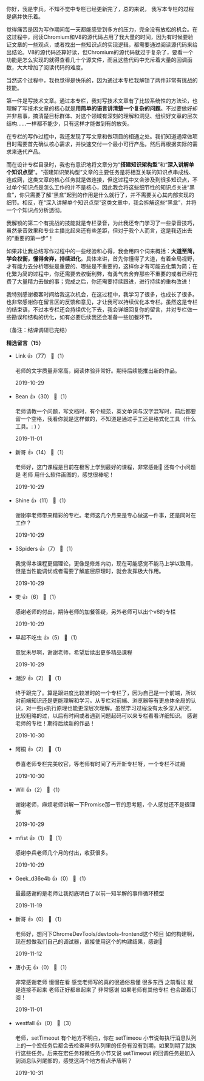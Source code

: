 你好，我是李兵。不知不觉中专栏已经更新完了，总的来说， 我写本专栏的过程是痛并快乐着。

觉得痛苦是因为写作期间每一天都能感受到多方的压力，完全没有放松的机会。在这过程中，阅读Chromium和V8的源代码占用了我大量的时间，因为有时候要验证文章的一些观点，或者找出一些知识点的实现逻辑，都需要通过阅读源代码来给出结论。V8的源代码还算好读，但Chromium的源代码就过于复杂了，要看一个功能是怎么实现的就得查看几十个源文件，而且这些代码中充斥着大量的回调函数，大大增加了阅读代码的难度。

当然这个过程中，我也觉得是快乐的，因为通过本专栏我解锁了两件非常有挑战的技能。

第一件是写技术文章。通过本专栏，我对写技术文章有了比较系统性的方法论，也理解了写技术文章的核心就是**用简单的语言讲清楚一个复杂的问题**。不过要做好却并非易事，搞清楚目标群体、对这个领域有深刻的理解和洞见、组织好文章的层次结构……一样都不能少，只有这样才能做到有的放矢。

在专栏的写作过程中，我还发现了写文章和做项目的相通之处。我们知道通常做项目时需要首先确认核心需求，并快速交付一个最小可行产品，然后再根据实际的需求来迭代产品。

而在设计专栏目录时，我也有意识地将文章分为“**搭建知识架构型**”和“**深入讲解单个知识点型**”。“搭建知识架构型”文章的主要任务是将相互关联的知识点串成线、连成网，这类文章的核心任务就是做连接，但这过程中又会涉及到很多知识点，不过单个知识点是怎么工作的并不是核心，因此我会将这些细节性的知识点关进“黑盒”，你只需要了解“黑盒”起到的作用是什么就行了，并不需要关心其内部实现的细节。相反，在“深入讲解单个知识点型”这类文章中，我会拆解这些“黑盒”，并将一个个知识点分析透彻。

我解锁的第二个有挑战的技能就是专栏录音，为此我还专门学习了一些录音技巧，虽然录音效果和专业主播比起来还有些差距，但对于我个人而言，这是我迈出去的“重要的第一步”！

如果非让我总结写作过程中的一些经验和心得，我会用四个词来概括：**大道至简，学会权衡，懂得舍弃，持续进化**。具体来讲，首先你懂得了大道，有着全局视野，才有能力去分析哪些是重要的、哪些是不重要的，这样你才有可能去化繁为简；在化繁为简的过程中，你还需要去权衡利弊，有勇气去舍弃那些不重要的或者已经花费了大量精力去做的事；完成之后，你还需要持续跟进，进行持续的重构改进！

我特别感谢极客时间给我这次机会，在这过程中，我学习了很多，也成长了很多。也非常感谢你在留言区的反馈和意见，才让我可以持续优化本专栏。虽然这是专栏的结束语，不过本专栏还会持续优化下去，我会详细回复你的留言，并对专栏做一些勘误和结构的优化，如有必要后续我还会准备一些加餐环节。

（备注：结课调研已完结）
<div><strong>精选留言（15）</strong></div><ul>
<li><span>Link</span> 👍（77） 💬（1）<p>老师的文字质量非常高，阅读体验非常好。期待后续能推出新的作品。</p>2019-10-29</li><br/><li><span>Bean</span> 👍（30） 💬（1）<p>老师请教一个问题，写文档时，有个规范，英文单词与汉字混写时，前后都要留一个空格，我看你就是这样做的，不知道是通过手工还是格式化工具（什么工具。: )  ）</p>2019-11-01</li><br/><li><span>新哥</span> 👍（14） 💬（1）<p>老师好，这门课程是目前在极客上学到最好的课程，非常感谢🙏 还有个小问题是 老师 用什么软件画图的，感觉很棒呢！</p>2019-10-29</li><br/><li><span>Shine</span> 👍（11） 💬（1）<p>谢谢李老师带来精彩的专栏。老师这几个月来是专心做这一件事，还是同时在工作？</p>2019-10-29</li><br/><li><span>3Spiders</span> 👍（7） 💬（1）<p>我觉得本课程更偏理论，更像是修炼内功，现在可能感觉不能马上学以致用，但是当性能调优或者需要了解底层原理时，就会发挥极大作用。</p>2019-10-29</li><br/><li><span>奕</span> 👍（6） 💬（1）<p>感谢老师的付出，期待老师的加餐答疑，另外老师可以出个v8的专栏</p>2019-10-29</li><br/><li><span>早起不吃虫</span> 👍（5） 💬（1）<p>意犹未尽啊，谢谢老师，希望后续出更多精品课程</p>2019-10-29</li><br/><li><span>潮汐</span> 👍（2） 💬（1）<p>终于跟完了。算是跟进度比较准时的一个专栏了，因为自己是一个前端，所以对前端知识还是更能理解和学习。从专栏对前端、浏览器等有更总体全局的认识，对一些js执行原理也能更深层次理解。虽然学习过程没有太多深入研究，比较粗略的过，以后有时间或者遇到问题起码可以来专栏看看详细知识。
感谢老师的专栏！期待后续新的作品！</p>2019-10-30</li><br/><li><span>阿桐</span> 👍（2） 💬（1）<p>恭喜老师专栏完美收官，等老师有时间了再开新专栏呀，一个专栏不过瘾</p>2019-10-30</li><br/><li><span>Will</span> 👍（2） 💬（1）<p>谢谢老师，麻烦老师讲解一下Promise那一节的思考题，个人感觉还不是很理解</p>2019-10-29</li><br/><li><span>mfist</span> 👍（1） 💬（1）<p>感谢李兵老师几个月的付出，收获很多。</p>2019-10-29</li><br/><li><span>Geek_d36e4b</span> 👍（0） 💬（1）<p>最最感谢的是老师让我彻底明白了以前一知半解的事件循环模型</p>2019-11-19</li><br/><li><span>新哥</span> 👍（0） 💬（1）<p>老师好，想问下ChromeDevTools&#47;devtools-frontend这个项目 如何构建啊，现在想做我们自己的调试器，直接使用这个的构建结果，感谢🙏</p>2019-11-12</li><br/><li><span>唐小无</span> 👍（0） 💬（1）<p>非常感谢老师 慢慢在看 感觉老师写的真的很通俗易懂 很多东西 之前看过 就是连接不起来 老师正好都串起来了 非常感谢 如果老师有其他专栏 也会跟着订阅！</p>2019-11-01</li><br/><li><span>westfall</span> 👍（0） 💬（3）<p>老师，setTimeout 有个地方不明白，你在 setTimeou 小节说每执行消息队列上的一个宏任务后都会去检查异步队列里的任务有没有到期，如果到期了就执行这些任务。后来在宏任务和微任务小节又说 setTimeout 的回调任务是加入到消息队列尾部的，感觉这两个地方有点矛盾啊？</p>2019-10-31</li><br/>
</ul>